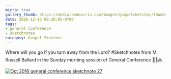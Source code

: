 ```yaml
---
micro: true
gallery_thumb: https://media.bennorris.com/images/gospelsketcher/thumbs/oct-16-4-ballard.jpg
date: 2016-12-15 08:20:05-0700
tags:
- general conference
- sketchnotes
category: Gospel Sketcher
---
```


Where will you go if you turn away from the Lord?
#Sketchnotes from M. Russell Ballard in the Sunday morning session of General Conference ✍🏼⛪️

[![Oct 2016 general conference sketchnote 27](https://media.bennorris.com/images/gospelsketcher/general-conference/oct-2016/oct-16-4-ballard.jpg)](https://media.bennorris.com/images/gospelsketcher/general-conference/oct-2016/oct-16-4-ballard.jpg)
